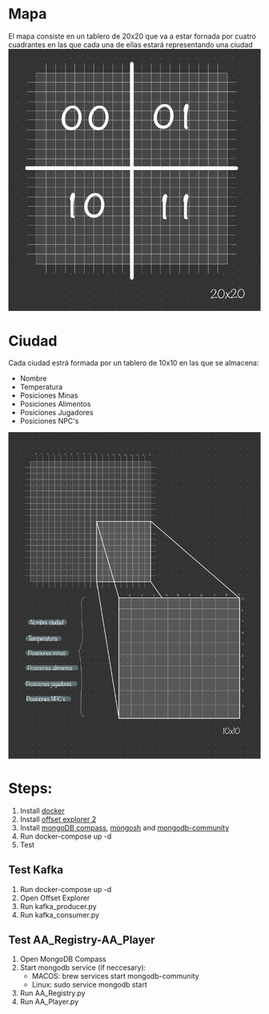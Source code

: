 
# Mapa

El mapa consiste en un tablero de 20x20 que va a estar fornada por cuatro cuadrantes en las que cada una de ellas estará representando una ciudad
![mapa](documentacion/mapa.jpg)

# Ciudad

Cada ciudad estrá formada por un tablero de 10x10 en las que se almacena:
- Nombre
- Temperatura
- Posiciones Minas
- Posiciones Alimentos
- Posiciones Jugadores
- Posiciones NPC's

![ciudad](documentacion/ciudades.jpg)

# Steps:

1.  Install [docker](https://www.docker.com/products/docker-desktop/)
2.  Install [offset explorer 2](https://www.kafkatool.com/download.html)
3.  Install [mongoDB compass](https://www.mongodb.com/try/download/compass), [mongosh](https://www.mongodb.com/docs/mongodb-shell/install/) 
    and [mongodb-community](https://www.mongodb.com/docs/manual/administration/install-community/)
4.  Run docker-compose up -d
5.  Test


## Test Kafka

1.  Run docker-compose up -d
2.  Open Offset Explorer
3.  Run kafka_producer.py
4.  Run kafka_consumer.py


## Test AA_Registry-AA_Player

1. Open MongoDB Compass 
2. Start mongodb service (if neccesary):
    - MACOS: brew services start mongodb-community
    - Linux: sudo service mongodb start
4. Run AA_Registry.py
5. Run AA_Player.py
